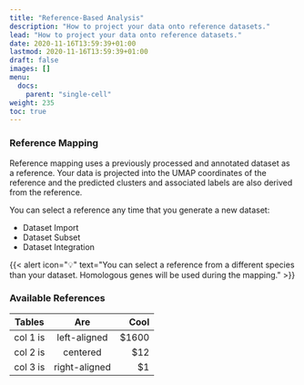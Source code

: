 ```yaml
---
title: "Reference-Based Analysis"
description: "How to project your data onto reference datasets."
lead: "How to project your data onto reference datasets."
date: 2020-11-16T13:59:39+01:00
lastmod: 2020-11-16T13:59:39+01:00
draft: false
images: []
menu:
  docs:
    parent: "single-cell"
weight: 235
toc: true
---
```


### Reference Mapping

Reference mapping uses a previously processed and annotated dataset as a reference. Your data is projected into the UMAP coordinates of the reference and the predicted clusters and associated labels are also derived from the reference. 

You can select a reference any time that you generate a new dataset:

- Dataset Import
- Dataset Subset
- Dataset Integration

{{< alert icon="💡" text="You can select a reference from a different species than your dataset. Homologous genes will be used during the mapping." >}}

### Available References

| Tables   |      Are      |  Cool |
|----------|:-------------:|------:|
| col 1 is |  left-aligned | $1600 |
| col 2 is |    centered   |   $12 |
| col 3 is | right-aligned |    $1 |